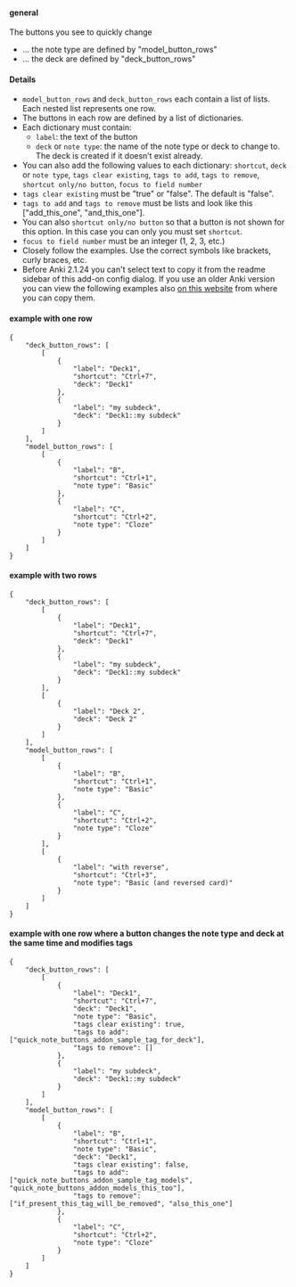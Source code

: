 #### general

The buttons you see to quickly change 

- ... the note type are defined by "model_button_rows"
- ... the deck are defined by "deck_button_rows"

#### Details

- `model_button_rows` and `deck_button_rows` each contain a list of lists. Each nested list represents one row.
- The buttons in each row are defined by a list of dictionaries.
- Each dictionary must contain:
    - `label`: the text of the button
    - `deck` or `note type`: the name of the note type or deck to change to. The deck is created if it doesn’t
      exist already.
- You can also add the following values to each dictionary: `shortcut`, `deck` or `note type`,
`tags clear existing`, `tags to add`, `tags to remove`, `shortcut only/no button`, 
`focus to field number`
- `tags clear existing` must be "true" or "false". The default is "false".
- `tags to add` and `tags to remove` must be lists and look like this ["add_this_one", "and_this_one"].
- You can also `shortcut only/no button` so that a button is not shown for this option. In this case
you can only you must set `shortcut`.
- `focus to field number` must be an integer (1, 2, 3, etc.)
- Closely follow the examples. Use the correct symbols like brackets, curly braces, etc.
- Before Anki 2.1.24 you can't select text to copy it from the readme sidebar of this add-on
config dialog. If you use an  older Anki version you can view the following examples 
also [on this website](https://github.com/ijgnd/anki21__editor_quick_note_and_deck_buttons/blob/master/src/config.md) 
from where you can copy them.

#### example with one row 


    {
        "deck_button_rows": [
            [
                {
                    "label": "Deck1",
                    "shortcut": "Ctrl+7",
                    "deck": "Deck1"
                },
                {
                    "label": "my subdeck",
                    "deck": "Deck1::my subdeck"
                }
            ]
        ],
        "model_button_rows": [
            [
                {
                    "label": "B",
                    "shortcut": "Ctrl+1",
                    "note type": "Basic"
                },
                {
                    "label": "C",
                    "shortcut": "Ctrl+2",
                    "note type": "Cloze"
                }
            ]
        ]
    }


#### example with two rows 


    {
        "deck_button_rows": [
            [
                {
                    "label": "Deck1",
                    "shortcut": "Ctrl+7",
                    "deck": "Deck1"
                },
                {
                    "label": "my subdeck",
                    "deck": "Deck1::my subdeck"
                }
            ],
            [
                {
                    "label": "Deck 2",
                    "deck": "Deck 2"
                }
            ]
        ],
        "model_button_rows": [
            [
                {
                    "label": "B",
                    "shortcut": "Ctrl+1",
                    "note type": "Basic"
                },
                {
                    "label": "C",
                    "shortcut": "Ctrl+2",
                    "note type": "Cloze"
                }
            ],
            [
                {
                    "label": "with reverse",
                    "shortcut": "Ctrl+3",
                    "note type": "Basic (and reversed card)"
                }
            ]
        ]
    }


#### example with one row where a button changes the note type and deck at the same time and modifies tags


    {
        "deck_button_rows": [
            [
                {
                    "label": "Deck1",
                    "shortcut": "Ctrl+7",
                    "deck": "Deck1",
                    "note type": "Basic",
                    "tags clear existing": true,
                    "tags to add": ["quick_note_buttons_addon_sample_tag_for_deck"],
                    "tags to remove": []
                },
                {
                    "label": "my subdeck",
                    "deck": "Deck1::my subdeck"
                }
            ]
        ],
        "model_button_rows": [
            [
                {
                    "label": "B",
                    "shortcut": "Ctrl+1",
                    "note type": "Basic",
                    "deck": "Deck1",
                    "tags clear existing": false,
                    "tags to add": ["quick_note_buttons_addon_sample_tag_models", "quick_note_buttons_addon_models_this_too"],
                    "tags to remove": ["if_present_this_tag_will_be_removed", "also_this_one"]
                },
                {
                    "label": "C",
                    "shortcut": "Ctrl+2",
                    "note type": "Cloze"
                }
            ]
        ]
    }

